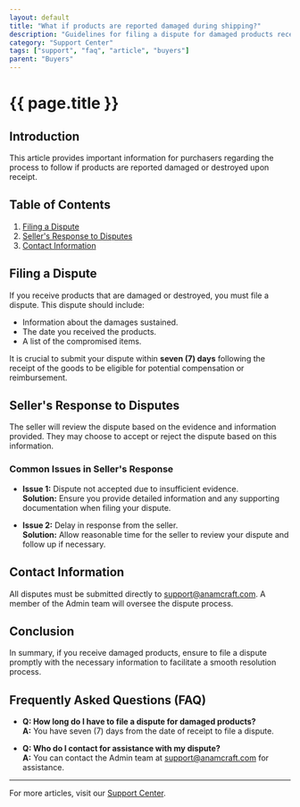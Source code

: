 ```yaml
---
layout: default
title: "What if products are reported damaged during shipping?"
description: "Guidelines for filing a dispute for damaged products received during shipping."
category: "Support Center"
tags: ["support", "faq", "article", "buyers"]
parent: "Buyers"
---
```


# {{ page.title }}

## Introduction

This article provides important information for purchasers regarding the process to follow if products are reported damaged or destroyed upon receipt.

## Table of Contents
1. [Filing a Dispute](#filing-a-dispute)
2. [Seller's Response to Disputes](#sellers-response-to-disputes)
3. [Contact Information](#contact-information)

## Filing a Dispute

If you receive products that are damaged or destroyed, you must file a dispute. This dispute should include:

- Information about the damages sustained.
- The date you received the products.
- A list of the compromised items.

It is crucial to submit your dispute within **seven (7) days** following the receipt of the goods to be eligible for potential compensation or reimbursement.

## Seller's Response to Disputes

The seller will review the dispute based on the evidence and information provided. They may choose to accept or reject the dispute based on this information.

### Common Issues in Seller's Response

- **Issue 1:** Dispute not accepted due to insufficient evidence.  
  **Solution:** Ensure you provide detailed information and any supporting documentation when filing your dispute.

- **Issue 2:** Delay in response from the seller.  
  **Solution:** Allow reasonable time for the seller to review your dispute and follow up if necessary.

## Contact Information

All disputes must be submitted directly to [support@anamcraft.com](mailto:support@anamcraft.com). A member of the Admin team will oversee the dispute process.

## Conclusion

In summary, if you receive damaged products, ensure to file a dispute promptly with the necessary information to facilitate a smooth resolution process.

## Frequently Asked Questions (FAQ)

- **Q: How long do I have to file a dispute for damaged products?**  
  **A:** You have seven (7) days from the date of receipt to file a dispute.

- **Q: Who do I contact for assistance with my dispute?**  
  **A:** You can contact the Admin team at [support@anamcraft.com](mailto:support@anamcraft.com) for assistance.

---

For more articles, visit our [Support Center](https://support.anamcraft.com).